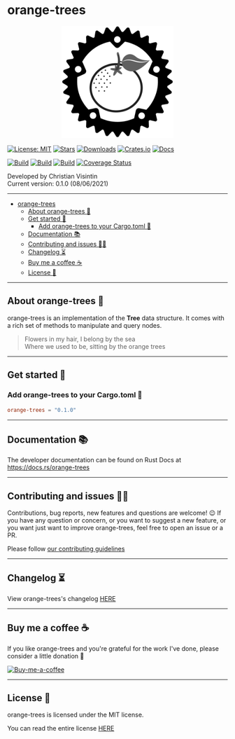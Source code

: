 # orange-trees

<p align="center">
  <img src="docs/images/orange-trees.svg" width="256" height="256" />
</p>

[![License: MIT](https://img.shields.io/badge/License-MIT-teal.svg)](https://opensource.org/licenses/MIT) [![Stars](https://img.shields.io/github/stars/veeso/orange-trees.svg)](https://github.com/veeso/orange-trees) [![Downloads](https://img.shields.io/crates/d/orange-trees.svg)](https://crates.io/crates/orange-trees) [![Crates.io](https://img.shields.io/badge/crates.io-v0.1.0-orange.svg)](https://crates.io/crates/orange-trees) [![Docs](https://docs.rs/orange-trees/badge.svg)](https://docs.rs/orange-trees)  

[![Build](https://github.com/veeso/orange-trees/workflows/Linux/badge.svg)](https://github.com/veeso/orange-trees/actions) [![Build](https://github.com/veeso/orange-trees/workflows/MacOS/badge.svg)](https://github.com/veeso/orange-trees/actions) [![Build](https://github.com/veeso/orange-trees/workflows/Windows/badge.svg)](https://github.com/veeso/orange-trees/actions) [![Coverage Status](https://coveralls.io/repos/github/veeso/orange-trees/badge.svg?branch=main)](https://coveralls.io/github/veeso/orange-trees?branch=main)

Developed by Christian Visintin  
Current version: 0.1.0 (08/06/2021)

---

- [orange-trees](#orange-trees)
  - [About orange-trees 🍊](#about-orange-trees-)
  - [Get started 🏁](#get-started-)
    - [Add orange-trees to your Cargo.toml 🦀](#add-orange-trees-to-your-cargotoml-)
  - [Documentation 📚](#documentation-)
  - [Contributing and issues 🤝🏻](#contributing-and-issues-)
  - [Changelog ⏳](#changelog-)
  - [Buy me a coffee ☕](#buy-me-a-coffee-)
  - [License 📃](#license-)

---

## About orange-trees 🍊

orange-trees is an implementation of the **Tree** data structure. It comes with a rich set of methods to manipulate and query nodes.

> Flowers in my hair, I belong by the sea  
> Where we used to be, sitting by the orange trees

---

## Get started 🏁

### Add orange-trees to your Cargo.toml 🦀

```toml
orange-trees = "0.1.0"
```

---

## Documentation 📚

The developer documentation can be found on Rust Docs at <https://docs.rs/orange-trees>

---

## Contributing and issues 🤝🏻

Contributions, bug reports, new features and questions are welcome! 😉
If you have any question or concern, or you want to suggest a new feature, or you want just want to improve orange-trees, feel free to open an issue or a PR.

Please follow [our contributing guidelines](CONTRIBUTING.md)

---

## Changelog ⏳

View orange-trees's changelog [HERE](CHANGELOG.md)

---

## Buy me a coffee ☕

If you like orange-trees and you're grateful for the work I've done, please consider a little donation 🥳

[![Buy-me-a-coffee](https://img.buymeacoffee.com/button-api/?text=Buy%20me%20a%20coffee&emoji=&slug=veeso&button_colour=404040&font_colour=ffffff&font_family=Comic&outline_colour=ffffff&coffee_colour=FFDD00)](https://www.buymeacoffee.com/veeso)

---

## License 📃

orange-trees is licensed under the MIT license.

You can read the entire license [HERE](LICENSE)
